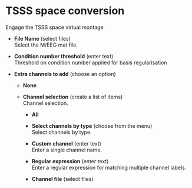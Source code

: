 # TSSS space conversion  
Engage the TSSS space virtual montage   

* **File Name** (select files)  
Select the M/EEG mat file.   

* **Condition number threshold** (enter text)  
Threshold on condition number applied for basis regularisation   

* **Extra channels to add** (choose an option)  


    * **None**   


    * **Channel selection** (create a list of items)  
    Channel selection.   

        * **All**   


        * **Select channels by type** (choose from the menu)  
        Select channels by type.   

        * **Custom channel** (enter text)  
        Enter a single channel name.   

        * **Regular expression** (enter text)  
        Enter a regular expression for matching multiple channel labels.   

        * **Channel file** (select files)  

